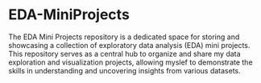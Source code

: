 # EDA-MiniProjects
 The EDA Mini Projects repository is a dedicated space for storing and showcasing a collection of exploratory data analysis (EDA) mini projects. This repository serves as a central hub to organize and share my data exploration and visualization projects, allowing myslef to demonstrate the skills in understanding and uncovering insights from various datasets.
